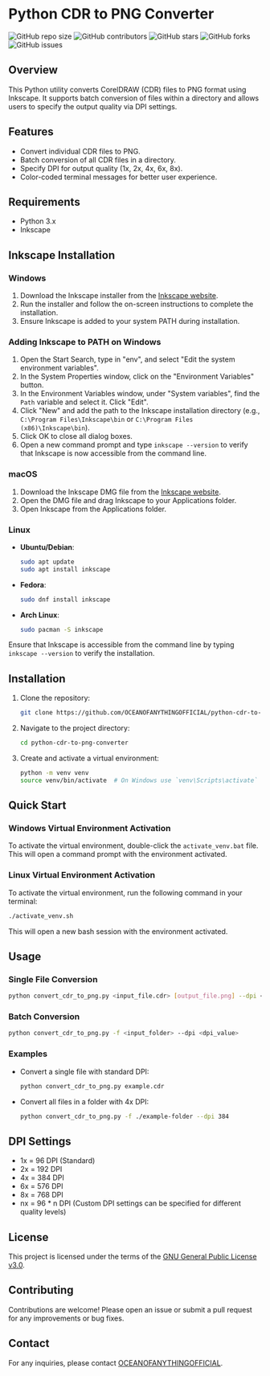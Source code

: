 # Python CDR to PNG Converter

![GitHub repo size](https://img.shields.io/github/repo-size/OCEANOFANYTHINGOFFICIAL/python-cdr-to-png-converter)
![GitHub contributors](https://img.shields.io/github/contributors/OCEANOFANYTHINGOFFICIAL/python-cdr-to-png-converter)
![GitHub stars](https://img.shields.io/github/stars/OCEANOFANYTHINGOFFICIAL/python-cdr-to-png-converter?style=social)
![GitHub forks](https://img.shields.io/github/forks/OCEANOFANYTHINGOFFICIAL/python-cdr-to-png-converter?style=social)
![GitHub issues](https://img.shields.io/github/issues/OCEANOFANYTHINGOFFICIAL/python-cdr-to-png-converter)

## Overview

This Python utility converts CorelDRAW (CDR) files to PNG format using Inkscape. It supports batch conversion of files within a directory and allows users to specify the output quality via DPI settings.

## Features

- Convert individual CDR files to PNG.
- Batch conversion of all CDR files in a directory.
- Specify DPI for output quality (1x, 2x, 4x, 6x, 8x).
- Color-coded terminal messages for better user experience.

## Requirements

- Python 3.x
- Inkscape

## Inkscape Installation

### Windows

1. Download the Inkscape installer from the [Inkscape website](https://inkscape.org/release/).
2. Run the installer and follow the on-screen instructions to complete the installation.
3. Ensure Inkscape is added to your system PATH during installation.

### Adding Inkscape to PATH on Windows

1. Open the Start Search, type in "env", and select "Edit the system environment variables".
2. In the System Properties window, click on the "Environment Variables" button.
3. In the Environment Variables window, under "System variables", find the `Path` variable and select it. Click "Edit".
4. Click "New" and add the path to the Inkscape installation directory (e.g., `C:\Program Files\Inkscape\bin` or `C:\Program Files (x86)\Inkscape\bin`).
5. Click OK to close all dialog boxes.
6. Open a new command prompt and type `inkscape --version` to verify that Inkscape is now accessible from the command line.

### macOS

1. Download the Inkscape DMG file from the [Inkscape website](https://inkscape.org/release/).
2. Open the DMG file and drag Inkscape to your Applications folder.
3. Open Inkscape from the Applications folder.

### Linux

- **Ubuntu/Debian**:

  ```bash
  sudo apt update
  sudo apt install inkscape
  ```

- **Fedora**:

  ```bash
  sudo dnf install inkscape
  ```

- **Arch Linux**:

  ```bash
  sudo pacman -S inkscape
  ```

Ensure that Inkscape is accessible from the command line by typing `inkscape --version` to verify the installation.

## Installation

1. Clone the repository:

   ```bash
   git clone https://github.com/OCEANOFANYTHINGOFFICIAL/python-cdr-to-png-converter.git
   ```

2. Navigate to the project directory:

   ```bash
   cd python-cdr-to-png-converter
   ```

3. Create and activate a virtual environment:

   ```bash
   python -m venv venv
   source venv/bin/activate  # On Windows use `venv\Scripts\activate`
   ```

## Quick Start

### Windows Virtual Environment Activation

To activate the virtual environment, double-click the `activate_venv.bat` file. This will open a command prompt with the environment activated.

### Linux Virtual Environment Activation

To activate the virtual environment, run the following command in your terminal:

```bash
./activate_venv.sh
```

This will open a new bash session with the environment activated.

## Usage

### Single File Conversion

```bash
python convert_cdr_to_png.py <input_file.cdr> [output_file.png] --dpi <dpi_value>
```

### Batch Conversion

```bash
python convert_cdr_to_png.py -f <input_folder> --dpi <dpi_value>
```

### Examples

- Convert a single file with standard DPI:

  ```bash
  python convert_cdr_to_png.py example.cdr
  ```

- Convert all files in a folder with 4x DPI:

  ```bash
  python convert_cdr_to_png.py -f ./example-folder --dpi 384
  ```

## DPI Settings

- 1x = 96 DPI (Standard)
- 2x = 192 DPI
- 4x = 384 DPI
- 6x = 576 DPI
- 8x = 768 DPI
- nx = 96 * n DPI (Custom DPI settings can be specified for different quality levels)

## License

This project is licensed under the terms of the [GNU General Public License v3.0](LICENSE).

## Contributing

Contributions are welcome! Please open an issue or submit a pull request for any improvements or bug fixes.

## Contact

For any inquiries, please contact [OCEANOFANYTHINGOFFICIAL](https://github.com/OCEANOFANYTHINGOFFICIAL).
